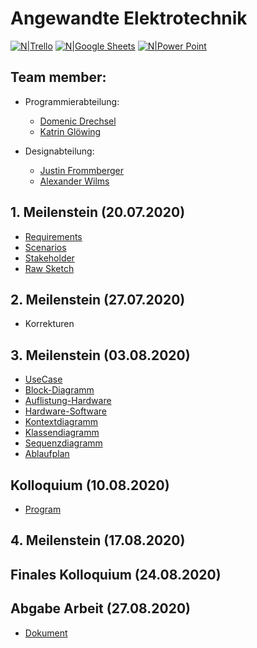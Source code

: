 # Angewandte Elektrotechnik

[![N|Trello](https://images.prismic.io/experte/b4e48555-ab0a-41a0-ba58-364b4e6b1a60_trello.png?auto=compress,format&w=100)](https://trello.com/invite/b/re50EZFq/427ca330402f4518e054d6163dca3c32/angewandte-elektrotechnik)
[![N|Google Sheets](https://lh3.googleusercontent.com/RYEyviCFtwVsRHolYDHbnuDf6s9FEttJmPT-6W0ZY0xYwcmEQsG5glDV-h2afrNIFnB_=s60-rw)](https://docs.google.com/spreadsheets/d/1uL0yLjaFqVc8i-xUU2DX3NYVm-_kznpkjr8uQJRt6os/edit?usp=sharing)
[![N|Power Point](https://upload.wikimedia.org/wikipedia/commons/thumb/b/b0/Microsoft_PowerPoint_2013_logo.svg/40px-Microsoft_PowerPoint_2013_logo.svg.png)](https://github.com/Domenic0312/AngewandteElektrotechnik/tree/master/Pr%C3%A4sentation)


## Team member:
- Programmierabteilung:
  - [Domenic Drechsel](https://github.com/Domenic0312)
  - [Katrin Glöwing](https://github.com/gitkatrin)

- Designabteilung:
  - [Justin Frommberger](https://github.com/JustinF97)
  - [Alexander Wilms](https://github.com/Citoxe)


## 1. Meilenstein (20.07.2020)
- [Requirements](https://github.com/Domenic0312/AngewandteElektrotechnik/blob/master/SysML_UML_Diagrams/requirements.md)
- [Scenarios](https://github.com/Domenic0312/AngewandteElektrotechnik/blob/master/SysML_UML_Diagrams/scenarios.md)
- [Stakeholder](https://github.com/Domenic0312/AngewandteElektrotechnik/blob/master/SysML_UML_Diagrams/stakeholder.md)
- [Raw Sketch](https://github.com/Domenic0312/AngewandteElektrotechnik/blob/master/PaperPrototype/PaperPrototype.png)

## 2. Meilenstein (27.07.2020)
- Korrekturen
## 3. Meilenstein (03.08.2020)

- [UseCase](https://github.com/Domenic0312/AngewandteElektrotechnik/blob/master/SysML_UML_Diagrams/UseCase.png)
- [Block-Diagramm](https://github.com/Domenic0312/AngewandteElektrotechnik/blob/master/SysML_UML_Diagrams/BlockDiagramm.png)
- [Auflistung-Hardware](https://github.com/Domenic0312/AngewandteElektrotechnik/blob/master/Hardware%20und%20Design/abstrakte%20Hardware%20Analyse.md)
- [Hardware-Software](https://github.com/Domenic0312/AngewandteElektrotechnik/blob/master/Hardware%20und%20Design/Hardware_Festlegung.md)
- [Kontextdiagramm](https://github.com/Domenic0312/AngewandteElektrotechnik/blob/master/SysML_UML_Diagrams/Kontextdiagramm.pdf)
- [Klassendiagramm](https://github.com/Domenic0312/AngewandteElektrotechnik/blob/master/SysML_UML_Diagrams/classDiagram.png)
- [Sequenzdiagramm](https://github.com/Domenic0312/AngewandteElektrotechnik/blob/master/SysML_UML_Diagrams/Sequenzdiagramm.pdf)
- [Ablaufplan](https://github.com/Domenic0312/AngewandteElektrotechnik/blob/master/SysML_UML_Diagrams/flowchart.pdf)

## Kolloquium (10.08.2020)

- [Program](https://github.com/Domenic0312/AngewandteElektrotechnik/tree/master/Program/cSharp)

## 4. Meilenstein (17.08.2020)

## Finales Kolloquium (24.08.2020)

## Abgabe Arbeit (27.08.2020)
- [Dokument](https://github.com/Domenic0312/AngewandteElektrotechnik/tree/master/Dokument)
